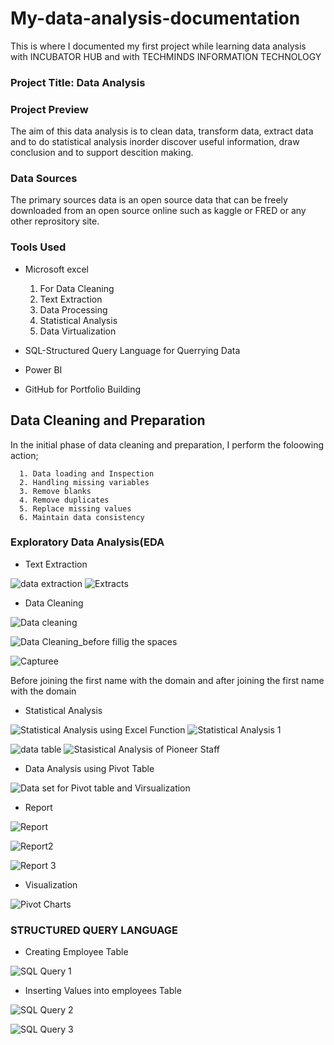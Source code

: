 # My-data-analysis-documentation
This is where I documented my first project while learning data analysis with INCUBATOR HUB  and with TECHMINDS INFORMATION TECHNOLOGY

### Project Title: Data Analysis

### Project Preview
The aim of this data analysis is to clean data, transform data, extract data and to do statistical analysis inorder discover useful information, draw conclusion and to support descition making.

### Data Sources
The primary sources data is an open source data that can be freely downloaded from an open source online such as kaggle or FRED or any other reprository site.

### Tools Used
- Microsoft excel 
  1. For Data Cleaning
  2. Text Extraction
  3. Data Processing
  4. Statistical Analysis
  5. Data Virtualization
 
- SQL-Structured Query Language for Querrying Data
- Power BI
- GitHub for Portfolio Building

## Data Cleaning and Preparation
In the initial phase of data cleaning and preparation, I perform the foloowing action;

      1. Data loading and Inspection
      2. Handling missing variables
      3. Remove blanks
      4. Remove duplicates
      5. Replace missing values
      6. Maintain data consistency

### Exploratory Data Analysis(EDA

- Text Extraction

  
![data extraction](https://github.com/user-attachments/assets/4232ab28-f7c2-4864-b649-09f867c035c2) ![Extracts](https://github.com/user-attachments/assets/85e297bd-726c-45f1-becb-8e7aa53050f1)


- Data Cleaning
  

![Data cleaning](https://github.com/user-attachments/assets/830cb887-d0aa-4357-96ef-463d38169392)        


![Data Cleaning_before fillig the spaces](https://github.com/user-attachments/assets/c680e6f8-5f74-4cec-839a-a4b5554d8843)

 ![Capturee](https://github.com/user-attachments/assets/12f87811-29df-46a5-af48-afb9a61adae7)

 Before joining the first name with the domain and after joining the first name with the domain

 - Statistical Analysis


 ![Statistical Analysis using Excel Function](https://github.com/user-attachments/assets/15c085c0-bd72-42e8-93f3-ac639e41bc5c)  ![Statistical Analysis 1](https://github.com/user-attachments/assets/e6e8226f-dc83-4261-b76d-4313006ef16e)

 ![data table](https://github.com/user-attachments/assets/b9ded8a4-f965-420d-985a-1f3f3b83d5a5)  ![Stasistical Analysis of Pioneer Staff](https://github.com/user-attachments/assets/c1162dcd-b64c-4554-95e4-e58aa1351634)

 - Data Analysis using Pivot Table

 ![Data set for Pivot table and Virsualization](https://github.com/user-attachments/assets/f0210dc1-3896-4b57-8bd2-0e2a87fe00bd)

 - Report
  
 ![Report](https://github.com/user-attachments/assets/f9b3d4a5-0ba8-48a3-976f-58b100dd39a6)

 ![Report2](https://github.com/user-attachments/assets/78c52e17-5bab-4671-be0d-d3135a4a0b22)

 ![Report 3](https://github.com/user-attachments/assets/58affe68-acb2-4f0d-b149-685d29421332)

 - Visualization
    
 ![Pivot Charts](https://github.com/user-attachments/assets/1053c4bb-6d0e-4206-8551-46987aa94e73)



 ### STRUCTURED QUERY LANGUAGE

 - Creating Employee Table

 ![SQL Query 1](https://github.com/user-attachments/assets/cc356983-a61c-442d-b761-b8b6d9166531)

 - Inserting Values into employees Table

 ![SQL Query 2](https://github.com/user-attachments/assets/d15eba3e-9411-4e49-a624-4c4bd18cb38d)

 ![SQL Query 3](https://github.com/user-attachments/assets/1302d349-6dc1-409c-8eec-1e8cf9ed157d)










 
 








      
    

